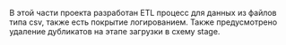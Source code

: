В этой части проекта разработан ETL процесс для данных из файлов типа csv, также есть покрытие логированием. Также предусмотрено удаление дубликатов на этапе загрузки в схему stage.
